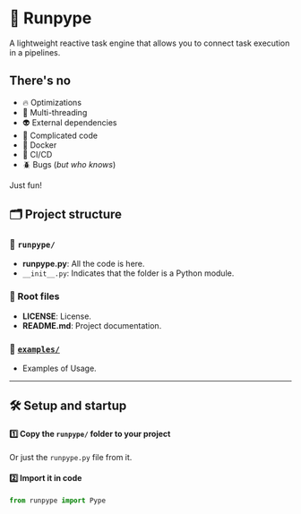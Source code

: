 # 🚀 Runpype

A lightweight reactive task engine that allows you to connect task execution in a pipelines.

## There's no

- 🔥 Optimizations
- 🔁 Multi-threading
- 👽 External dependencies
- 🔬 Complicated code
- 🐳 Docker
- 🤖 CI/CD
- 🪲 Bugs (*but who knows*)

Just fun!

## 🗂️ Project structure

### 📁 `runpype/`

- **runpype.py**: All the code is here.
- `__init__.py`: Indicates that the folder is a Python module.

### 📂 Root files

- **LICENSE**: License.
- **README.md**: Project documentation.

### 📁 [`examples/`](/examples)

- Examples of Usage.

---

## 🛠️ Setup and startup

#### 1️⃣ Copy the `runpype/` folder to your project

Or just the `runpype.py` file from it.

#### 2️⃣ Import it in code

```python
from runpype import Pype
```
